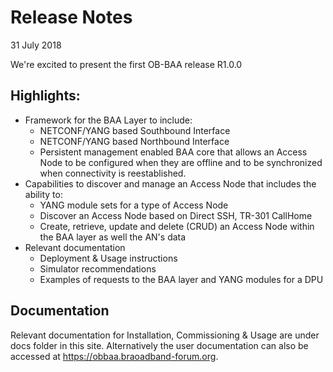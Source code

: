 # Release Notes

31 July 2018

We're excited to present the first OB-BAA release R1.0.0 

##	Highlights:
*	Framework for the BAA Layer to include: 
	*	NETCONF/YANG based Southbound Interface
	*	NETCONF/YANG based Northbound Interface
	*	Persistent management enabled BAA core that allows an Access Node to be configured when they are offline and to be synchronized when connectivity is reestablished.
*	Capabilities to discover and manage an Access Node that includes the ability to:
	*	YANG module sets for a type of Access Node
	*	Discover an Access Node based on Direct SSH, TR-301 CallHome
	*	Create, retrieve, update and delete (CRUD) an Access Node within the BAA layer as well the AN's data
*	Relevant documentation
	*	Deployment & Usage instructions
	*	Simulator recommendations
	*	Examples of requests to the BAA layer and YANG modules for a DPU

##	Documentation
Relevant documentation for Installation, Commissioning & Usage are under docs folder in this site. 
Alternatively the user documentation can also be accessed at https://obbaa.braoadband-forum.org.

